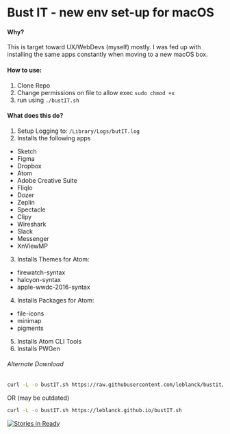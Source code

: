 Bust IT - new env set-up for macOS
======

#### Why?
This is target toward UX/WebDevs (myself) mostly. I was fed up with installing the same apps constantly when moving to a new macOS box. 

#### How to use:
1. Clone Repo
2. Change permissions on file to allow exec `sudo chmod +x`
3. run using `./bustIT.sh`

#### What does this do?
1. Setup Logging to: `/Library/Logs/butIT.log`
2. Installs the following apps
* Sketch
* Figma
* Dropbox
* Atom
* Adobe Creative Suite
* Fliqlo
* Dozer
* Zeplin
* Spectacle
* Clipy
* Wireshark
* Slack
* Messenger
* XnViewMP
3. Installs Themes for Atom:
* firewatch-syntax
* halcyon-syntax
* apple-wwdc-2016-syntax
4. Installs Packages for Atom:
* file-icons
* minimap
* pigments
5. Installs Atom CLI Tools
6. Installs PWGen

###### Alternate Download
```bash
curl -L -o bustIT.sh https://raw.githubusercontent.com/leblanck/bustit/master/bustIT.sh
```
OR (may be outdated)

```bash
curl -L -o bustIT.sh https://leblanck.github.io/bustIT.sh
```

[![Stories in Ready](https://badge.waffle.io/leblanck/leblanck.github.io.png?label=ready&title=Ready)](http://waffle.io/leblanck/leblanck.github.io)
